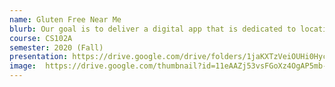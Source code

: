 ```yaml
---
name: Gluten Free Near Me
blurb: Our goal is to deliver a digital app that is dedicated to locating closeby gluten-free restaurants. Unlike other food apps, it filters for different specificities and budgets and also avoids the health risks involved with unverified restaurants. Our customers are looking for clear, tangible solutions to the basic job of finding a restaurant that meet their gluten dietary needs without any of the financial discomfort, health risks, and emotional pains.
course: CS102A
semester: 2020 (Fall)
presentation: https://drive.google.com/drive/folders/1jaKXTzVeiOUHi0HyclYVkUfI6gDaYiV2?usp=sharing
image:  https://drive.google.com/thumbnail?id=11eAAZj53vsFGoXz4OgAP5mb-FBoW4nen
---
```

